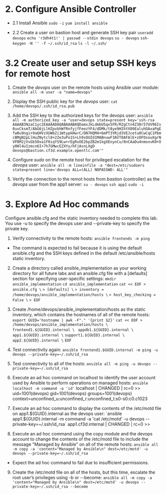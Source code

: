 # 2. Configure Ansible Controller

* 2.1 Install Ansible
`sudo -i`
`yum install ansible`

* 2.2 Create a user on bastion host and generate SSH key pair
`useradd devops`
`echo 'r3dh4t1!' | passwd --stdin devops`
`su - devops`
`ssh-keygen -N '' -f ~/.ssh/id_rsa`
`ls -l ~/.ssh/`

# 3.2 Create user and setup SSH keys for remote host

1. Create the *devops* user on the remote hosts using Ansible *user* module:
`ansible all -m user -a "name=devops"`

2. Display the SSH public key for the *devops* user:
`cat /home/devops/.ssh/id_rsa.pub`

3. Add the SSH key to the authorized keys for the devops user:
`ansible all -m authorized_key -a "user=devops state=present key='ssh-rsa AAAAB3NzaC1yc2EAAAADAQABAAABAQDamxJkLdmbU5qx5FR/R2gCtn4Z30r57UV96Is0uvCksmT/AbG6jLlHZpvbhWfRnfyjfFeezYF4/dDMk/t8ye9HIhYX09EaluhOAxaPqEfw0u9ngi+9a6HVzXUWbZi1WtypkHwrC/DN7HQM4+6mPT3YRjd3VEJcetu0CwCqC1PbmcBMgN2pLlHuZNytcl8+2Ze3uPo1S+Lh9sOUZd1MABnuwF3AVT8AFAlE+zOFOsouXgrNVP8M2jVvGb50xa1F0iqYS9Lw+rEgRxOE2bpZB2m1kgXEnynCu/0nCAaDu4nmoxvK0+Oy0Hl4uIzmcn6I+7h7GMwcEZXYu/hFjAsnLXgD devops@bastion.cf3d.example.opentlc.com'"`

4. Configure *sudo* on the remote host for privileged escalation for the *devops* user:
`ansible all -m lineinfile -a "dest=/etc/sudoers state=present line='devops ALL=(ALL) NOPASSWD: ALL'"`

5. Verify the connection to the remot hosts from *bastion* (controller) as the *devops* user from the app1 server:
`su - devops`
`ssh app1`
`sudo -i`

# 3. Explore Ad Hoc commands
Configure ansible.cfg and the static inventory needed to complete this lab. You use -u to specify the devops user and --private-key to specify the private key.

1. Verify connectivity to the remote hosts:
`ansible frontends -m ping`

* The command is expected to fail because it is using the default ansible.cfg and the SSH keys defined in the default /etc/ansible/hosts static inventory.

2. Create a directory called ansible_implementation as your working directory for all future labs and an ansible.cfg file with a [defaults] section for specifying user-specific settings:
`mkdir ansible_implementation`
`cd ansible_implementation`
`cat << EOF > ansible.cfg \`
`> [defaults] \`
`> inventory = /home/devops/ansible_implementation/hosts \`
`> host_key_checking = False \`
`> EOF`

3. Create /home/devops/ansible_implementation/hosts as the static inventory, which contains the hostnames of all of the remote hosts:
`export GUID='hostname | awk -F"." '{print $2}'`
`cat << EOF > /home/devops/ansible_implementation/hosts \`
`frontend1.${GUID}.internal \ `
`appdb1.${GUID}.internal \`
`app1.${GUID}.internal \`
`support1.${GUID}.internal \`
`app2.${GUID}.internal \`
`EOF`

4. Test connectivity again:
`ansible frontend1.$GUID.internal -m ping -u devops --private-key=~/.ssh/id_rsa`

5. Test connectivity to all of the hosts:
`ansible all -m ping -u devops --private-key=~/.ssh/id_rsa`

6. Execute an ad hoc command on localhost to identify the user account used by Ansible to perform operations on managed hosts:
`ansible localhost -m command -a 'id'`
localhost | CHANGED | rc=0 >>
uid=1001(devops) gid=1001(devops) groups=1001(devops) context=unconfined_u:unconfined_r:unconfined_t:s0-s0:c0.c1023

7. Execute an ad hoc command to display the contents of the /etc/motd file on app1.${GUID}.internal as the devops user:
`ansible app1.${GUID}.internal -m command -a 'cat /etc/motd' -u devops --private-key=~/.ssh/id_rsa`
app1.cf3d.internal | CHANGED | rc=0 >>

8. Execute an ad hoc command using the copy module and the devops account to change the contents of the /etc/motd file to include the message "Managed by Ansible" on all of the remote hosts:
`ansible all -m copy -a 'content="Managed by Ansible\n" dest=/etc/motd' -u devops --private-key=~/.ssh/id_rsa`

* Expect the ad hoc command to fail due to insufficient permissions.

9. Create the /etc/motd file on all of the hosts, but this time, escalate the root user’s privileges using -b or --become:
`ansible all -m copy -a 'content="Managed by Ansible\n" dest=/etc/motd' -u devops --private-key=~/.ssh/id_rsa --become`

